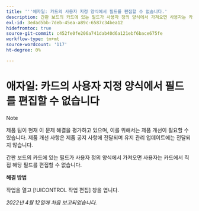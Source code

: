 ```yaml
---
title: '''애자일: 카드의 사용자 지정 양식에서 필드를 편집할 수 없습니다.'
description: 간판 보드의 카드에 있는 필드가 사용자 정의 양식에서 가져오면 사용자는 카드에서 직접 해당 필드를 편집할 수 없습니다.
exl-id: 3edad5bb-7deb-45ea-a89c-6587c34bea12
hidefromtoc: true
source-git-commit: c452fe0fe206a741dab40d6a121ebf6bace675fe
workflow-type: tm+mt
source-wordcount: '117'
ht-degree: 0%

---
```


# 애자일: 카드의 사용자 지정 양식에서 필드를 편집할 수 없습니다

>[!NOTE]
>
>제품 팀이 현재 이 문제 해결을 평가하고 있으며, 이를 위해서는 제품 개선이 필요할 수 있습니다. 제품 개선 사항은 제품 공지 사항에 전달되며 유지 관리 업데이트에는 전달되지 않습니다.

간판 보드의 카드에 있는 필드가 사용자 정의 양식에서 가져오면 사용자는 카드에서 직접 해당 필드를 편집할 수 없습니다.

**해결 방법**

작업을 열고 [!UICONTROL 작업 편집] 창을 엽니다.

_2022년 4월 12일에 처음 보고되었습니다._
